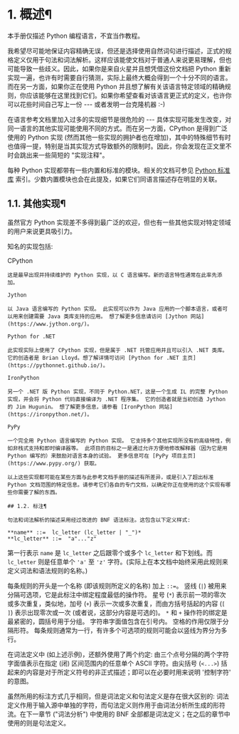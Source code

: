 # 1\. 概述¶

本手册仅描述 Python 编程语言，不宜当作教程。

我希望尽可能地保证内容精确无误，但还是选择使用自然词句进行描述，正式的规格定义仅用于句法和词法解析。这样应该能使文档对于普通人来说更易理解，但也可能导致一些歧义。因此，如果你是来自火星并且想凭借这份文档把 Python 重新实现一遍，也许有时需要自行猜测，实际上最终大概会得到一个十分不同的语言。而在另一方面，如果你正在使用 Python 并且想了解有关该语言特定领域的精确规则，你应该能够在这里找到它们。如果你希望查看对该语言更正式的定义，也许你可以花些时间自己写上一份 --- 或者发明一台克隆机器 :-)

在语言参考文档里加入过多的实现细节是很危险的 --- 具体实现可能发生改变，对同一语言的其他实现可能使用不同的方式。而在另一方面，CPython 是得到广泛使用的 Python 实现 (然而其他一些实现的拥护者也在增加)，其中的特殊细节有时也值得一提，特别是当其实现方式导致额外的限制时。因此，你会发现在正文里不时会跳出来一些简短的 "实现注释"。

每种 Python 实现都带有一些内置和标准的模块。相关的文档可参见 [Python 标准库](../library/index.md#library-index) 索引。少数内置模块也会在此提及，如果它们同语言描述存在明显的关联。

## 1.1. 其他实现¶

虽然官方 Python 实现差不多得到最广泛的欢迎，但也有一些其他实现对特定领域的用户来说更具吸引力。

知名的实现包括:

CPython

    

~~~
这是最早出现并持续维护的 Python 实现，以 C 语言编写。新的语言特性通常在此率先添加。

Jython
~~~
    

~~~
以 Java 语言编写的 Python 实现。 此实现可以作为 Java 应用的一个脚本语言，或者可以用来创建需要 Java 类库支持的应用。 想了解更多信息请访问 [Jython 网站](https://www.jython.org/)。

Python for .NET
~~~
    

~~~
此实现实际上使用了 CPython 实现，但是属于 .NET 托管应用并且可以引入 .NET 类库。它的创造者是 Brian Lloyd。想了解详情可访问 [Python for .NET 主页](https://pythonnet.github.io/)。

IronPython
~~~
    

~~~
另一个 .NET 版 Python 实现，不同于 Python.NET，这是一个生成 IL 的完整 Python 实现，并会将 Python 代码直接编译为 .NET 程序集。 它的创造者就是当初创造 Jython 的 Jim Hugunin。 想了解更多信息，请参看 [IronPython 网站](https://ironpython.net/)。

PyPy
~~~
    

~~~
一个完全用 Python 语言编写的 Python 实现。 它支持多个其他实现所没有的高级特性，例如非栈式支持和即时编译器等。 此项目的目标之一是通过允许方便地修改解释器（因为它是用 Python 编写的）来鼓励对语言本身的试验。 更多信息可在 [PyPy 项目主页](https://www.pypy.org/) 获取。

以上这些实现都可能在某些方面与此参考文档手册的描述有所差异，或是引入了超出标准 Python 文档范围的特定信息。请参考它们各自的专门文档，以确定你正在使用的这个实现有哪些你需要了解的东西。

## 1.2. 标注¶

句法和词法解析的描述采用经过改进的 BNF 语法标注。这包含以下定义样式:
~~~
    
    
~~~
**name** ::=  lc_letter (lc_letter | "_")*
**lc_letter** ::=  "a"..."z"
~~~

第一行表示 `name` 是 `lc_letter` 之后跟零个或多个 `lc_letter` 和下划线。而 `lc_letter` 则是任意单个 `'a'` 至 `'z'` 字符。(实际上在本文档中始终采用此规则来定义词法和语法规则的名称。)

每条规则的开头是一个名称 (即该规则所定义的名称) 加上 `::=`。 竖线 (`|`) 被用来分隔可选项，它是此标注中绑定程度最低的操作符。 星号 (`*`) 表示前一项的零次或多次重复，类似地，加号 (`+`) 表示一次或多次重复，而由方括号括起的内容 (`[ ]`) 表示出现零次或一次 (或者说，这部分内容是可选的)。 `*` 和 `+` 操作符的绑定是最紧密的，圆括号用于分组。 字符串字面值包含在引号内。 空格的作用仅限于分隔形符。 每条规则通常为一行，有许多个可选项的规则可能会以竖线为界分为多行。

在词法定义中 (如上述示例)，还额外使用了两个约定: 由三个点号分隔的两个字符字面值表示在指定 (闭) 区间范围内的任意单个 ASCII 字符。由尖括号 (`<...>`) 括起来的内容是对于所定义符号的非正式描述；即可以在必要时用来说明 '控制字符' 的意图。

虽然所用的标注方式几乎相同，但是词法定义和句法定义是存在很大区别的: 词法定义作用于输入源中单独的字符，而句法定义则作用于由词法分析所生成的形符流。在下一章节 ("词法分析") 中使用的 BNF 全部都是词法定义；在之后的章节中使用的则是句法定义。

